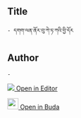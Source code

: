 ## Title
	- དགག་ལན་ནོར་བུ་ཀེ་ཏ་ཀའི་བྱི་དོར

## Author
	- 



[<img src="https://img.icons8.com/color/25/000000/edit-property.png"> Open in Editor](http://editor.openpecha.org/P004473)

[<img width="25" src="https://library.bdrc.io/icons/BUDA-small.svg"> Open in Buda](https://library.bdrc.io/show/bdr:IE0OPP004473)
